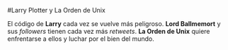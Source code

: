 
#Larry Plotter y La Orden de Unix

El código de **Larry** cada vez se vuelve más peligroso.
**Lord Ballmemort** y sus *followers* tienen cada vez más *retweets*.
**La Orden de Unix** quiere enfrentarse a ellos y luchar por el bien del mundo.
